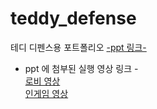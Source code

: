 # teddy_defense
테디 디펜스용 포트폴리오
<a href ="https://github.com/hongjinho/teddy_defense/blob/master/%ED%85%8C%EB%94%94%20%EB%94%94%ED%8E%9C%EC%8A%A4%20(%ED%94%84%EB%A1%9C%EA%B7%B8%EB%9E%98%EB%A8%B8)%20.pdf">-ppt 링크-</a>

- ppt 에 첨부된 실행 영상 링크 - </br>
<a href="https://www.youtube.com/watch?v=Oh2oNC6n2Qo">로비 영상</a></br>
<a href="https://www.youtube.com/watch?v=83rERJuYLsE">인게임 영상</a>

